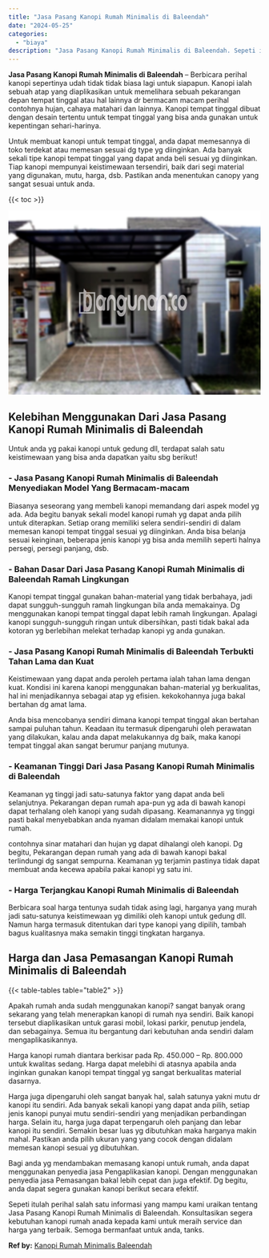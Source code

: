 ```yaml
---
title: "Jasa Pasang Kanopi Rumah Minimalis di Baleendah"
date: "2024-05-25"
categories: 
  - "biaya"
description: "Jasa Pasang Kanopi Rumah Minimalis di Baleendah. Sepeti itulah perihal salah satu informasi yang mampu kami uraikan tentang Jasa Pasang Kanopi Rumah Minimali..."
---
```


**Jasa Pasang Kanopi Rumah Minimalis di Baleendah** – Berbicara perihal kanopi sepertinya udah tidak tidak biasa lagi untuk siapapun. Kanopi ialah sebuah atap yang diaplikasikan untuk memelihara sebuah pekarangan depan tempat tinggal atau hal lainnya dr bermacam macam perihal contohnya hujan, cahaya matahari dan lainnya. Kanopi tempat tinggal dibuat dengan desain tertentu untuk tempat tinggal yang bisa anda gunakan untuk kepentingan sehari-harinya.

Untuk membuat kanopi untuk tempat tinggal, anda dapat memesannya di toko terdekat atau memesan sesuai dg type yg diinginkan. Ada banyak sekali tipe kanopi tempat tinggal yang dapat anda beli sesuai yg diinginkan. Tiap kanopi mempunyai keistimewaan tersendiri, baik dari segi material yang digunakan, mutu, harga, dsb. Pastikan anda menentukan canopy yang sangat sesuai untuk anda.

{{< toc >}}

![Jasa Pasang Kanopi Rumah Minimalis di Baleendah](/images/harga-kanopi-minimalis-29.png)

## Kelebihan Menggunakan Dari Jasa Pasang Kanopi Rumah Minimalis di Baleendah

Untuk anda yg pakai kanopi untuk gedung dll, terdapat salah satu keistimewaan yang bisa anda dapatkan yaitu sbg berikut!

### \- Jasa Pasang Kanopi Rumah Minimalis di Baleendah Menyediakan Model Yang Bermacam-macam

Biasanya seseorang yang membeli kanopi memandang dari aspek model yg ada. Ada begitu banyak sekali model kanopi rumah yg dapat anda pilih untuk diterapkan. Setiap orang memiliki selera sendiri-sendiri di dalam memesan kanopi tempat tinggal sesuai yg diinginkan. Anda bisa belanja sesuai keinginan, beberapa jenis kanopi yg bisa anda memilih seperti halnya persegi, persegi panjang, dsb.

### \- Bahan Dasar Dari Jasa Pasang Kanopi Rumah Minimalis di Baleendah Ramah Lingkungan

Kanopi tempat tinggal gunakan bahan-material yang tidak berbahaya, jadi dapat sungguh-sungguh ramah lingkungan bila anda memakainya. Dg menggunakan kanopi tempat tinggal dapat lebih ramah lingkungan. Apalagi kanopi sungguh-sungguh ringan untuk dibersihkan, pasti tidak bakal ada kotoran yg berlebihan melekat terhadap kanopi yg anda gunakan.

### \- Jasa Pasang Kanopi Rumah Minimalis di Baleendah Terbukti Tahan Lama dan Kuat

Keistimewaan yang dapat anda peroleh pertama ialah tahan lama dengan kuat. Kondisi ini karena kanopi menggunakan bahan-material yg berkualitas, hal ini menjadikannya sebagai atap yg efisien. kekokohannya juga bakal bertahan dg amat lama.

Anda bisa mencobanya sendiri dimana kanopi tempat tinggal akan bertahan sampai puluhan tahun. Keadaan itu termasuk dipengaruhi oleh perawatan yang dilakukan, kalau anda dapat melakukannya dg baik, maka kanopi tempat tinggal akan sangat berumur panjang mutunya.

### \- Keamanan Tinggi Dari Jasa Pasang Kanopi Rumah Minimalis di Baleendah

Keamanan yg tinggi jadi satu-satunya faktor yang dapat anda beli selanjutnya. Pekarangan depan rumah apa-pun yg ada di bawah kanopi dapat terhalang oleh kanopi yang sudah dipasang. Keamanannya yg tinggi pasti bakal menyebabkan anda nyaman didalam memakai kanopi untuk rumah.

contohnya sinar matahari dan hujan yg dapat dihalangi oleh kanopi. Dg begitu, Pekarangan depan rumah yang ada di bawah kanopi bakal terlindungi dg sangat sempurna. Keamanan yg terjamin pastinya tidak dapat membuat anda kecewa apabila pakai kanopi yg satu ini.

### \- Harga Terjangkau Kanopi Rumah Minimalis di Baleendah

Berbicara soal harga tentunya sudah tidak asing lagi, harganya yang murah jadi satu-satunya keistimewaan yg dimiliki oleh kanopi untuk gedung dll. Namun harga termasuk ditentukan dari type kanopi yang dipilih, tambah bagus kualitasnya maka semakin tinggi tingkatan harganya.

## Harga dan Jasa Pemasangan Kanopi Rumah Minimalis di Baleendah

{{< table-tables table="table2" >}}

Apakah rumah anda sudah menggunakan kanopi? sangat banyak orang sekarang yang telah menerapkan kanopi di rumah nya sendiri. Baik kanopi tersebut diaplikasikan untuk garasi mobil, lokasi parkir, penutup jendela, dan sebagainya. Semua itu bergantung dari kebutuhan anda sendiri dalam mengaplikasikannya.

Harga kanopi rumah diantara berkisar pada Rp. 450.000 – Rp. 800.000 untuk kwalitas sedang. Harga dapat melebihi di atasnya apabila anda inginkan gunakan kanopi tempat tinggal yg sangat berkualitas material dasarnya.

Harga juga dipengaruhi oleh sangat banyak hal, salah satunya yakni mutu dr kanopi itu sendiri. Ada banyak sekali kanopi yang dapat anda pilih, setiap jenis kanopi punyai mutu sendiri-sendiri yang menjadikan perbandingan harga. Selain itu, harga juga dapat terpengaruh oleh panjang dan lebar kanopi itu sendiri. Semakin besar luas yg dibutuhkan maka harganya makin mahal. Pastikan anda pilih ukuran yang yang cocok dengan didalam memesan kanopi sesuai yg dibutuhkan.

Bagi anda yg mendambakan memasang kanopi untuk rumah, anda dapat menggunakan penyedia jasa Pengaplikasian kanopi. Dengan menggunakan penyedia jasa Pemasangan bakal lebih cepat dan juga efektif. Dg begitu, anda dapat segera gunakan kanopi berikut secara efektif.

Sepeti itulah perihal salah satu informasi yang mampu kami uraikan tentang Jasa Pasang Kanopi Rumah Minimalis di Baleendah. Konsultasikan segera kebutuhan kanopi rumah anada kepada kami untuk meraih service dan harga yang terbaik. Semoga bermanfaat untuk anda, tanks.

**Ref by:**  [Kanopi Rumah Minimalis Baleendah](https://id.wikipedia.org/wiki/Kanopi)
